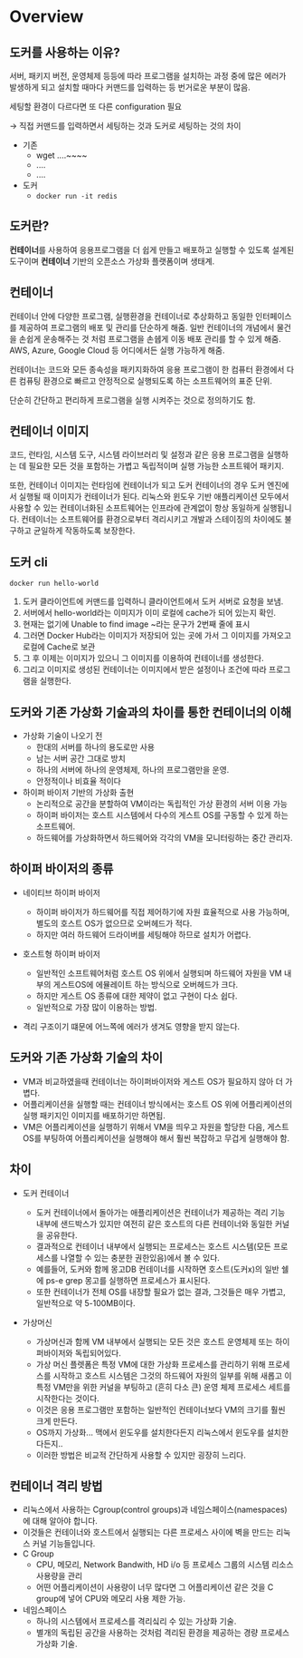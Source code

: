 # Overview
## 도커를 사용하는 이유?
서버, 패키지 버전, 운영체제 등등에 따라 프로그램을 설치하는 과정 중에 많은 에러가 발생하게 되고 설치할 때마다 커맨드를 입력하는 등 번거로운 부분이 많음.

세팅할 환경이 다르다면 또 다른 configuration 필요

→ 직접 커맨드를 입력하면서 세팅하는 것과 도커로 세팅하는 것의 차이

- 기존
    - wget ....~~~~
    - ....
    - ....
- 도커
    - `docker run -it redis`
    

## 도커란?

**컨테이너**를 사용하여 응용프로그램을 더 쉽게 만들고 배포하고 실행할 수 있도록 설계된 도구이며 **컨테이너** 기반의 오픈소스 가상화 플랫폼이며 생태계.

## 컨테이너

컨테이너 안에 다양한 프로그램, 실행환경을 컨테이너로 추상화하고 동일한 인터페이스를 제공하여 프로그램의 배포 및 관리를 단순하게 해줌. 일반 컨테이너의 개념에서 물건을 손쉽게 운송해주는 것 처럼 프로그램을 손쉡게 이동 배포 관리를 할 수 있게 해줌. AWS, Azure, Google Cloud 등 어디에서든 실행 가능하게 해줌.

컨테이너는 코드와 모든 종속성을 패키지화하여 응용 프로그램이 한 컴퓨터 환경에서 다른 컴퓨팅 환경으로 빠르고 안정적으로 실행되도록 하는 소프트웨어의 표준 단위.

단순히 간단하고 편리하게 프로그램을 실행 시켜주는 것으로 정의하기도 함.

## 컨테이너 이미지

코드, 런타임, 시스템 도구, 시스템 라이브러리 및 설정과 같은 응용 프로그램을 실행하는 데 필요한 모든 것을 포함하는 가볍고 독립적이며 실행 가능한 소프트웨어 패키지.

또한, 컨테이너 이미지는 런타임에 컨테이너가 되고 도커 컨테이너의 경우 도커 엔진에서 실행될 때 이미지가 컨테이너가 된다. 리눅스와 윈도우 기반 애플리케이션 모두에서 사용할 수 있는 컨테이너화된 소프트웨어는 인프라에 관계없이 항상 동일하게 실행됩니다. 컨테이너는 소프트웨어를 환경으로부터 격리시키고 개발과 스테이징의 차이에도 불구하고 균일하게 작동하도록 보장한다.
    

## 도커 cli

`docker run hello-world`

1. 도커 클라이언트에 커맨드를 입력하니 클라이언트에서 도커 서버로 요청을 보냄.
2. 서버에서 hello-world라는 이미지가 이미 로컬에 cache가 되어 있는지 확인.
3. 현재는 없기에 Unable to find image ~라는 문구가 2번째 줄에 표시
4. 그러면 Docker Hub라는 이미지가 저장되어 있는 곳에 가서 그 이미지를 가져오고  로컬에 Cache로 보관
5. 그 후 이제는 이미지가 있으니 그 이미지를 이용하여 컨테이너를 생성한다.
6. 그리고 이미지로 생성된 컨테이너는 이미지에서 받은 설정이나 조건에 따라 프로그램을 실행한다.
    

## 도커와 기존 가상화 기술과의 차이를 통한 컨테이너의 이해

- 가상화 기술이 나오기 전
    - 한대의 서버를 하나의 용도로만 사용
    - 남는 서버 공간 그대로 방치
    - 하나의 서버에 하나의 운영체제, 하나의 프로그램만을 운영.
    - 안정적이나 비효율 적이다
- 하이퍼 바이저 기반의 가상화 출현
    - 논리적으로 공간을 분할하여 VM이라는 독립적인 가상 환경의 서버 이용 가능
    - 하이퍼 바이저는 호스트 시스템에서 다수의 게스트 OS를 구동할 수 있게 하는 소프트웨어.
    - 하드웨어를 가상화하면서 하드웨어와 각각의 VM을 모니터링하는 중간 관리자.
    

## 하이퍼 바이저의 종류

- 네이티브 하이퍼 바이저
    - 하이퍼 바이저가 하드웨어를 직접 제어하기에 자원 효율적으로 사용 가능하며, 별도의 호스트 OS가 없으므로 오버헤드가 적다.
    - 하지만 여러 하드웨어 드라이버를 세팅해야 하므로 설치가 어렵다.
        
- 호스트형 하이퍼 바이저
    - 일반적인 소프트웨어처럼 호스트 OS 위에서 실행되며 하드웨어 자원을 VM 내부의 게스트OS에 에뮬레이트 하는 방식으로 오버헤드가 크다.
    - 하지만 게스트 OS 종류에 대한 제약이 없고 구현이 다소 쉽다.
    - 일반적으로 가장 많이 이용하는 방법.
      
- 격리 구조이기 떄문에 어느쪽에 에러가 생겨도 영향을 받지 않는다.

## 도커와 기존 가상화 기술의 차이

- VM과 비교하였을때 컨테이너는 하이퍼바이저와 게스트 OS가 필요하지 않아 더 가볍다.
- 어플리케이션을 실행할 때는 컨테이너 방식에서는 호스트 OS 위에 어플리케이션의 실행 패키지인 이미지를 배포하기만 하면됩.
- VM은 어플리케이션을 실행하기 위해서 VM을 띄우고 자원을 할당한 다음, 게스트 OS를 부팅하여 어플리케이션을 실행해야 해서 훨씬 복잡하고 무겁게 실행해야 함.
    
## 차이

- 도커 컨테이너
    - 도커 컨테이너에서 돌아가는 애플리케이션은 컨테이너가 제공하는 격리 기능 내부에 샌드박스가 있지만 여전히 같은 호스트의 다른 컨테이너와 동일한 커널을 공유한다.
    - 결과적으로 컨테이너 내부에서 실행되는 프로세스는 호스트 시스템(모든 프로세스를 나열할 수 있는 충분한 권한있음)에서 볼 수 있다.
    - 예를들어, 도커와 함께 몽고DB 컨테이너를 시작하면 호스트(도커x)의 일반 쉘에 ps-e grep 몽고를 실행하면 프로세스가 표시된다.
    - 또한 컨테이너가 전체 OS를 내장할 필요가 없는 결과, 그것들은 매우 가볍고, 일반적으로 약 5-100MB이다.
    
- 가상머신
    - 가상머신과 함께 VM 내부에서 실행되는 모든 것은 호스트 운영체제 또는 하이퍼바이저와 독립되어있다.
    - 가상 머신 플렛폼은 특정 VM에 대한 가상화 프로세스를 관리하기 위해 프로세스를 시작하고 호스트 시스템은 그것의 하드웨어 자원의 일부를 위해 새롭고 이 특정 VM만을 위한 커널을 부팅하고 (흔히 다소 큰) 운영 체제 프로세스 세트를 시작한다는 것이다.
    - 이것은 응용 프로그램만 포함하는 일반적인 컨테이너보다 VM의 크기를 훨씬 크게 만든다.
    - OS까지 가상화... 맥에서 윈도우를 설치한다든지 리눅스에서 윈도우를 설치한다든지..
    - 이러한 방법은 비교적 간단하게 사용할 수 있지만 굉장히 느리다.
    

## 컨테이너 격리 방법

- 리눅스에서 사용하는 Cgroup(control groups)과 네임스페이스(namespaces)에 대해 알아야 합니다.
- 이것들은 컨테이너와 호스트에서 실행되는 다른 프로세스 사이에 벽을 만드는 리눅스 커널 기능들입니다.
- C Group
    - CPU, 메모리, Network Bandwith, HD i/o 등 프로세스 그룹의 시스템 리소스 사용량을 관리
    - 어떤 어플리케이션이 사용량이 너무 많다면 그 어플리케이션 같은 것을 C group에 넣어 CPU와 메모리 사용 제한 가능.
- 네임스페이스
    - 하나의 시스템에서 프로세스를 격리싴리 수  있는 가상화 기술.
    - 별개의 독립된 공간을 사용하는 것처럼 격리된 환경을 제공하는 경량 프로세스 가상화 기술.
    